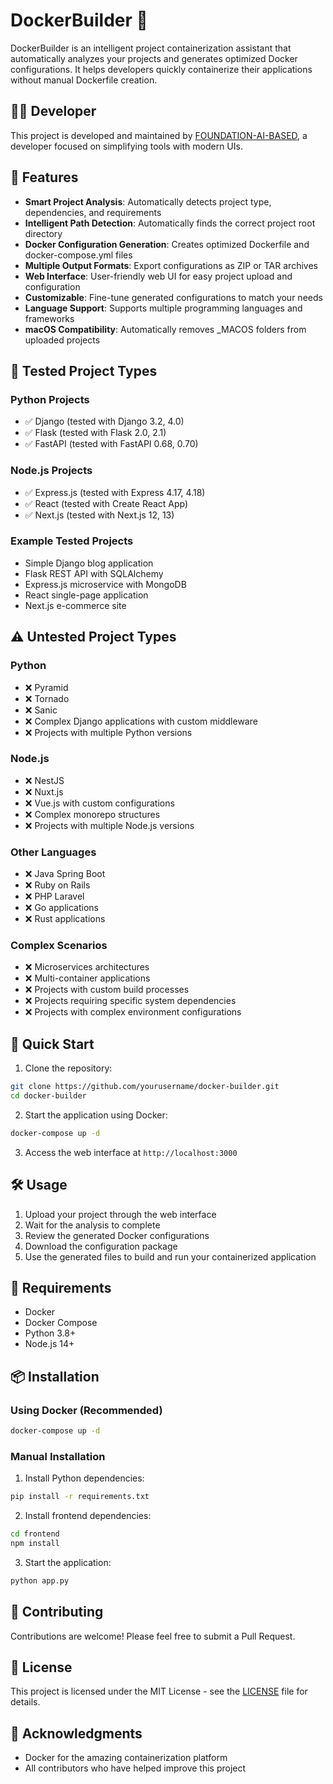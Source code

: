 # DockerBuilder 🐋

DockerBuilder is an intelligent project containerization assistant that automatically analyzes your projects and generates optimized Docker configurations. It helps developers quickly containerize their applications without manual Dockerfile creation.

## 👨‍💻 Developer

This project is developed and maintained by [FOUNDATION-AI-BASED](https://github.com/FOUNDATION-AI-BASED), a developer focused on simplifying tools with modern UIs.

## 🌟 Features

- **Smart Project Analysis**: Automatically detects project type, dependencies, and requirements
- **Intelligent Path Detection**: Automatically finds the correct project root directory
- **Docker Configuration Generation**: Creates optimized Dockerfile and docker-compose.yml files
- **Multiple Output Formats**: Export configurations as ZIP or TAR archives
- **Web Interface**: User-friendly web UI for easy project upload and configuration
- **Customizable**: Fine-tune generated configurations to match your needs
- **Language Support**: Supports multiple programming languages and frameworks
- **macOS Compatibility**: Automatically removes _MACOS folders from uploaded projects

## 🧪 Tested Project Types

### Python Projects
- ✅ Django (tested with Django 3.2, 4.0)
- ✅ Flask (tested with Flask 2.0, 2.1)
- ✅ FastAPI (tested with FastAPI 0.68, 0.70)

### Node.js Projects
- ✅ Express.js (tested with Express 4.17, 4.18)
- ✅ React (tested with Create React App)
- ✅ Next.js (tested with Next.js 12, 13)

### Example Tested Projects
- Simple Django blog application
- Flask REST API with SQLAlchemy
- Express.js microservice with MongoDB
- React single-page application
- Next.js e-commerce site

## ⚠️ Untested Project Types

### Python
- ❌ Pyramid
- ❌ Tornado
- ❌ Sanic
- ❌ Complex Django applications with custom middleware
- ❌ Projects with multiple Python versions

### Node.js
- ❌ NestJS
- ❌ Nuxt.js
- ❌ Vue.js with custom configurations
- ❌ Complex monorepo structures
- ❌ Projects with multiple Node.js versions

### Other Languages
- ❌ Java Spring Boot
- ❌ Ruby on Rails
- ❌ PHP Laravel
- ❌ Go applications
- ❌ Rust applications

### Complex Scenarios
- ❌ Microservices architectures
- ❌ Multi-container applications
- ❌ Projects with custom build processes
- ❌ Projects requiring specific system dependencies
- ❌ Projects with complex environment configurations

## 🚀 Quick Start

1. Clone the repository:
```bash
git clone https://github.com/yourusername/docker-builder.git
cd docker-builder
```

2. Start the application using Docker:
```bash
docker-compose up -d
```

3. Access the web interface at `http://localhost:3000`

## 🛠️ Usage

1. Upload your project through the web interface
2. Wait for the analysis to complete
3. Review the generated Docker configurations
4. Download the configuration package
5. Use the generated files to build and run your containerized application

## 🔧 Requirements

- Docker
- Docker Compose
- Python 3.8+
- Node.js 14+

## 📦 Installation

### Using Docker (Recommended)

```bash
docker-compose up -d
```

### Manual Installation

1. Install Python dependencies:
```bash
pip install -r requirements.txt
```

2. Install frontend dependencies:
```bash
cd frontend
npm install
```

3. Start the application:
```bash
python app.py
```

## 🤝 Contributing

Contributions are welcome! Please feel free to submit a Pull Request.

## 📝 License

This project is licensed under the MIT License - see the [LICENSE](LICENSE) file for details.

## 🙏 Acknowledgments

- Docker for the amazing containerization platform
- All contributors who have helped improve this project 
